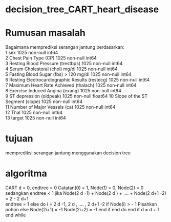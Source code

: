 # decision_tree_CART_heart_disease
# Rumusan masalah
Bagaimana memprediksi serangan jantung berdasarkan:                                           
 1   sex                                             1025 non-null   int64  
 2   Chest Pain Type (CP)                            1025 non-null   int64  
 3   Resting Blood Pressure (trestbps)               1025 non-null   int64  
 4   Serum Cholestoral (chol) mg/dl                  1025 non-null   int64  
 5   Fasting Blood Sugar (fbs) > 120 mg/dl           1025 non-null   int64  
 6   Resting Electrocardiographic Results (restecg)  1025 non-null   int64  
 7   Maximum Heart Rate Achieved (thalach)           1025 non-null   int64  
 8   Exercise Induced Angina (exang)                 1025 non-null   int64  
 9   ST depression (oldpeak)                         1025 non-null   float64
 10  Slope of the ST Segment (slope)                 1025 non-null   int64  
 11  Number of Major Vessels (ca)                    1025 non-null   int64  
 12  Thal                                            1025 non-null   int64  
 13  target                                          1025 non-null   int64  

# tujuan
memprediksi serangan jantung menggunakan decision tree

# algoritma 
CART
d = 0, endtree = 0 
Catatan(0) = 1, Node(1) = 0, Node(2) = 0 
sedangkan endtree < 1 
    jika Node(2 d -1) + Node(2 d ) + .... + Node(2 d+1 -2) = 2 - 2 d+1   
         endtree = 1 
    else 
        do i = 2 d -1, 2 d , .... , 2 d+1 -2 
            if Node(i) > - 1 
                Pisahkan pohon 
            else 
                Node(2i+1) = -1 
                Node(2i+2) = -1 
            end if 
        end do 
    end if 
d = d + 1 
end while
